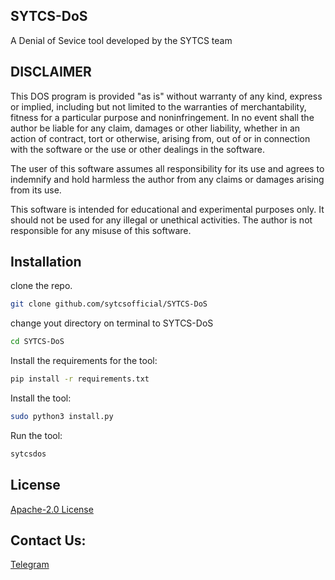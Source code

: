 ## SYTCS-DoS
A Denial of Sevice tool developed by the SYTCS team

## DISCLAIMER

This DOS program is provided "as is" without warranty of any kind, express or implied, including but not limited to the warranties of merchantability, fitness for a particular purpose and noninfringement. In no event shall the author be liable for any claim, damages or other liability, whether in an action of contract, tort or otherwise, arising from, out of or in connection with the software or the use or other dealings in the software.

The user of this software assumes all responsibility for its use and agrees to indemnify and hold harmless the author from any claims or damages arising from its use. 

This software is intended for educational and experimental purposes only. It should not be used for any illegal or unethical activities. The author is not responsible for any misuse of this software.

## Installation

clone the repo.

```bash
git clone github.com/sytcsofficial/SYTCS-DoS
```
change yout directory on terminal to SYTCS-DoS
```bash
cd SYTCS-DoS
```

Install the requirements for the tool:

```bash
pip install -r requirements.txt
```

Install the tool:

```bash
sudo python3 install.py
```

Run the tool:

```bash
sytcsdos
```

## License

[Apache-2.0 License](http://www.apache.org/licenses/LICENSE-2.0)

## Contact Us:
[Telegram](t.me/SYTCS_official)
